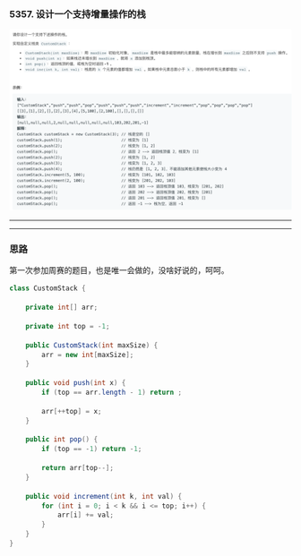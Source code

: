 ### 5357. 设计一个支持增量操作的栈
![](pics/5357.设计一个支持增量操作的栈/5357.设计一个支持增量操作的栈_2020-03-15-23-02-19.png)



---
---


### 思路
第一次参加周赛的题目，也是唯一会做的，没啥好说的，呵呵。
``` java
class CustomStack {
    
    private int[] arr;

    private int top = -1;

    public CustomStack(int maxSize) {
        arr = new int[maxSize];
    }

    public void push(int x) {
        if (top == arr.length - 1) return ;

        arr[++top] = x;
    }

    public int pop() {
        if (top == -1) return -1;

        return arr[top--];
    }

    public void increment(int k, int val) {
        for (int i = 0; i < k && i <= top; i++) {
            arr[i] += val;
        }
    }
}
```